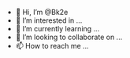 - 👋 Hi, I’m @Bk2e
- 👀 I’m interested in ...
- 🌱 I’m currently learning ...
- 💞️ I’m looking to collaborate on ...
- 📫 How to reach me ...

<!---
Bk2e/Bk2e is a ✨ special ✨ repository because its `README.md` (this file) appears on your GitHub profile.
You can click the Preview link to take a look at your changes.
--->
